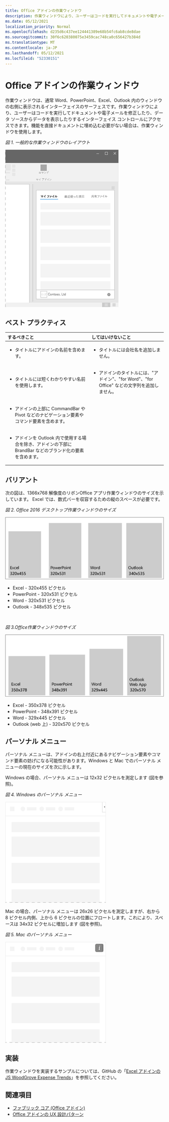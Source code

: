 ```yaml
---
title: Office アドインの作業ウィンドウ
description: 作業ウィンドウにより、ユーザーはコードを実行してドキュメントや電子メールを修正したり、データ ソースからデータを表示したりするインターフェイス コントロールにアクセスできます。
ms.date: 05/12/2021
localization_priority: Normal
ms.openlocfilehash: d235d6c437ee124441389e68b54fc6ab8cde8dae
ms.sourcegitcommit: 30f6c620380075e3459cac748ca0c656427b384d
ms.translationtype: MT
ms.contentlocale: ja-JP
ms.lasthandoff: 05/12/2021
ms.locfileid: "52330151"
---
```

# <a name="task-panes-in-office-add-ins"></a>Office アドインの作業ウィンドウ

作業ウィンドウは、通常 Word、PowerPoint、Excel、Outlook 内のウィンドウの右側に表示されるインターフェイスのサーフェスです。作業ウィンドウにより、ユーザーはコードを実行してドキュメントや電子メールを修正したり、データ ソースからデータを表示したりするインターフェイス コントロールにアクセスできます。機能を直接ドキュメントに埋め込む必要がない場合は、作業ウィンドウを使用します。

*図 1. 一般的な作業ウィンドウのレイアウト*

![上部にセクション タブ、左下に会社のロゴと会社名、右下に設定アイコンを含む一般的な作業ウィンドウ レイアウトを表示する図](../images/overview-with-app-task-pane.png)

## <a name="best-practices"></a>ベスト プラクティス

|するべきこと|してはいけないこと|
|:-----|:--------|
|<ul><li>タイトルにアドインの名前を含めます。</li></ul>|<ul><li>タイトルには会社名を追加しません。</li></ul>|
|<ul><li>タイトルには短くわかりやすい名前を使用します。</li></ul>|<ul><li>アドインのタイトルには、"アドイン"、"for Word"、"for Office" などの文字列を追加しません。</li></ul>|
|<ul><li>アドインの上部に CommandBar や Pivot などのナビゲーション要素やコマンド要素を含めます。</li></ul>||
|<ul><li>アドインを Outlook 内で使用する場合を除き、アドインの下部に BrandBar などのブランド化の要素を含めます。</li></ul>||

## <a name="variants"></a>バリアント

次の図は、1366x768 解像度のリボンOffice アプリ作業ウィンドウのサイズを示しています。 Excel では、数式バーを収容するための縦のスペースが必要です。  

*図 2. Office 2016 デスクトップ作業ウィンドウのサイズ*

![デスクトップ作業ウィンドウのサイズを 1366x768 解像度で表示する図](../images/office-2016-taskpane-sizes.png)

- Excel - 320x455 ピクセル
- PowerPoint - 320x531 ピクセル
- Word - 320x531 ピクセル
- Outlook - 348x535 ピクセル

<br/>

*図 3.Office作業ウィンドウのサイズ*

![作業ウィンドウのサイズを 1366x768 解像度で表示する図](../images/office-365-taskpane-sizes.png)

- Excel - 350x378 ピクセル
- PowerPoint - 348x391 ピクセル
- Word - 329x445 ピクセル
- Outlook (web 上) - 320x570 ピクセル

## <a name="personality-menu"></a>パーソナル メニュー

パーソナル メニューは、アドインの右上付近にあるナビゲーション要素やコマンド要素の妨げになる可能性があります。Windows と Mac でのパーソナル メニューの現在のサイズを次に示します。

Windows の場合、パーソナル メニューは 12x32 ピクセルを測定します (図を参照)。

*図 4. Windows のパーソナル メニュー*

![デスクトップ上のパーソナリティ メニューをWindows図](../images/personality-menu-win.png)

Mac の場合、パーソナル メニューは 26x26 ピクセルを測定しますが、右から 8 ピクセル内側、上から 6 ピクセルの位置にフロートします。これにより、スペースは 34x32 ピクセルに増加します (図を参照)。

*図 5. Mac のパーソナル メニュー*

![Mac デスクトップのパーソナリティ メニューを示す図](../images/personality-menu-mac.png)

## <a name="implementation"></a>実装

作業ウィンドウを実装するサンプルについては、GitHub の「[Excel アドインの JS WoodGrove Expense Trends](https://github.com/OfficeDev/Excel-Add-in-WoodGrove-Expense-Trends)」を参照してください。

## <a name="see-also"></a>関連項目

- [ファブリック コア (Office アドイン)](fabric-core.md)
- [Office アドインの UX 設計パターン](../design/ux-design-pattern-templates.md)
